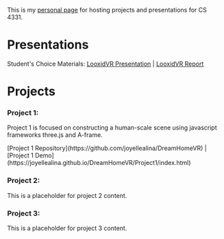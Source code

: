 This is my [personal page](https://defritz.github.io/VirtualRealityProjects/) for hosting projects and presentations for CS 4331.

# Presentations

Student's Choice Materials:
[LooxidVR Presentation](http://slides.com/defritz/looxidvr) | [LooxidVR Report](https://docs.google.com/document/d/15F6ZcYDMS7KjwbVSC__XDGJRfIWCVWCtFGpTO4WQplI/edit?usp=sharing)


# Projects

### Project 1:
<p>Project 1 is focused on constructing a human-scale scene using javascript frameworks three.js and A-frame.</p>
[Project 1 Repository](https://github.com/joyellealina/DreamHomeVR) | [Project 1 Demo](https://joyellealina.github.io/DreamHomeVR/Project1/index.html)

### Project 2:
This is a placeholder for project 2 content.

### Project 3:
This is a placeholder for project 3 content.
